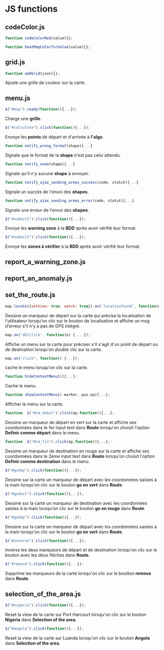 # JS functions
## codeColor.js  
```js
function codeColorRed(value){};
```
```js
function heatMapColorforValue(value){};
```  
## grid.js
```js
function addGrid(json){};
```  
Ajoute une grille de couleur sur la carte.
## menu.js
```js
$("#map").ready(function(){...});
```
Charge une **grille**.
```js
$("#calculate").click(function(){...});
```
Envoye les **points** de départ et d'arrivée à **l'algo**.
```js
function notify_wrong_format(shape){...}
```
Signale que le format de la **shape** n'est pas celui attendu.
```js
function notify_none(shape){...}
```
Signale qu'il n'y aucune **shape** à envoyer.
```js
function notify_ajax_sending_areas_success(code, statut){...}
```
Signale un succès de l'envoi des **shapes**.
```js
function notify_ajax_sending_areas_error(code, statut){...}
```
Signale une erreur de l'envoi des **shapes**.
```js
$("#submit1").click(function(){...});
```
Envoye les **warning zone** à la **BDD** après avoir vérifié leur format.
```js
$("#submit2").click(function(){...});
```
Envoye les **zones à vérifier** à la **BDD** après avoir vérifié leur format.
## report_a_warning_zone.js
## report_an_anomaly.js
## set_the_route.js
```js
map.locate({setView: true, watch: true}).on('locationfound', function(e){...}).on('locationerror', function(e){});
```
Dessine un marqueur de départ sur la carte qui précise la localisation de l'utilisateur lorsqu'on clic sur le bouton de localisation et affiche un msg d'erreur s'il n'y a pas de GPS intégré.
```js
map.on('dblclick', function(e) {....});
```
Affiche un menu sur la carte pour préciser s'il s'agit d'un point de départ ou de destination lorsqu'on double clic sur la carte.
```js
map.on("click", function() {...});
```
cache le menu lorsqu'on clic sur la carte.
```js
function hideContextMenu1(){...};
```
Cache le menu.
```js
function showContextMenu1( marker, pos,ep){...};
```
Afficher le menu sur la carte.
```js
function  $("#cm_debut").click(ep,function(){...};
```
Dessine un marqueur de départ en vert sur la carte et affiche ses coordonnées dans le 1er input text dans **Route** lorsqu'on choisit l'option **Definir comme départ** dans le menu.
```js
function  $("#cm_fin").click(ep,function(){...};
```
Dessine un marqueur de destination en rouge sur la carte et affiche ses coordonnées dans le 2ème input text dans **Route** lorsqu'on choisit l'option **Definir comme destination** dans le menu.
```js
$("#godep").click(function(){...});
```
Dessine sur la carte un marqueur de départ avec les coordonnées saisies à la main lorsqu'on clic sur le bouton **go en vert** dans **Route**.
```js
$("#godest").click(function(){...});
```
Dessine sur la carte un marqueur de destination avec les coordonnées saisies à la main lorsqu'on clic sur le bouton **go en rouge** dans **Route**.
```js
$("#godep").click(function(){...});
```
Dessine sur la carte un marqueur de départ avec les coordonnées saisies à la main lorsqu'on clic sur le bouton **go en vert** dans **Route**.
```js
$("#inverse").click(function(){...});
```
Inverse les deux marqueurs de départ et de destination lorsqu'on clic sur le bouton avec les deux flèches dans **Route**.
```js
$("#remove").click(function(){...});
```
Supprime les marqueurs de la carte lorsqu'on clic sur le boutton **remove** dans **Route**.
## selection_of_the_area.js
```js
$("#nigeria").click(function(){...});
```
Reset la view de la carte sur Port Harcourt lorsqu'on clic sur le bouton **Nigeria** dans **Selection of the area**.
```js
$("#angola").click(function(){...});
```
Reset la view de la carte sur Luanda lorsqu'on clic sur le bouton **Angola** dans **Selection of the area**.
